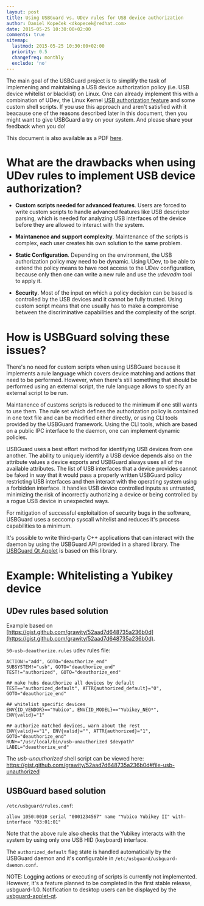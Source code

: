 ```yaml
---
layout: post
title: Using USBGuard vs. UDev rules for USB device authorization
author: Daniel Kopeček <dkopecek@redhat.com>
date: 2015-05-25 10:30:00+02:00
comments: true
sitemap:
  lastmod: 2015-05-25 10:30:00+02:00
  priority: 0.5
  changefreq: monthly
  exclude: 'no'
---
```


The main goal of the USBGuard project is to simplify the task of implemening and maintaining a USB device authorization policy (i.e. USB device whitelist or blacklist) on Linux. One can already implement this with a combination of UDev, the Linux Kernel [USB authorization feature](https://www.kernel.org/doc/Documentation/usb/authorization.txt) and some custom shell scripts. If you use this approach and aren't satisfied with it beacause one of the reasons described later in this document, then you might want to give USBGuard a try on your system. And please share your feedback when you do!

This document is also available as a PDF [here](https://github.com/dkopecek/usbguard/raw/master/doc/usbguard-vs-udev.pdf).

# What are the drawbacks when using UDev rules to implement USB device authorization?

* **Custom scripts needed for advanced features**.
  Users are forced to write custom scripts to handle advanced features like USB descriptor parsing, which is needed for analyzing USB interfaces of the device before they are allowed to interact with the system.

* **Maintanence and support complexity**.
  Maintenance of the scripts is complex, each user creates his own solution to the same problem.

* **Static Configuration**.
  Depending on the environment, the USB authorization policy may need to be dynamic. Using UDev, to be able to extend the policy means to have root access to the UDev configuration, because only then one can write a new rule and use the *udevadm* tool to apply it.

* **Security**.
  Most of the input on which a policy decision can be based is controlled by the USB devices and it cannot be fully trusted. Using custom script means that one usually has to make a compromise between the discriminative capabilities and the complexity of the script.

# How is USBGuard solving these issues?

There's no need for custom scripts when using USBGuard because it implements a rule language which covers device matching and actions that need to be performed. However, when there's still something that should be performed using an external script, the rule language allows to specify an external script to be run.

Maintanence of customs scripts is reduced to the minimum if one still wants to use them. The rule set which defines the authorization policy is contained in one text file and can be modified either directly, or using CLI tools provided by the USBGuard framework. Using the CLI tools, which are based on a public IPC interface to the daemon, one can implement dynamic policies.

USBGuard uses a best effort method for identifying USB devices from one another. The ability to uniquely identify a USB device depends also on the attribute values a device exports and USBGuard always uses all of the available attributes. The list of USB interfaces that a device provides cannot be faked in way that it would pass a properly written USBGuard policy restricting USB interfaces and then interact with the operating system using a forbidden interface. It handles USB device controlled inputs as untrusted, minimizing the risk of incorrectly authorizing a device or being controlled by a rogue USB device in unexpected ways.

For mitigation of successful exploitaition of security bugs in the software, USBGuard uses a seccomp syscall whitelist and reduces it's process capabilities to a minimum.

It's possible to write third-party C++ applications that can interact with the daemon by using the USBGuard API provided in a shared library. The [USBGuard Qt Applet](https://github.com/dkopecek/usbguard-applet-qt/) is based on this library.

# Example: Whitelisting a Yubikey device

## UDev rules based solution

Example based on [https://gist.github.com/grawity/52aad7d648735a236b0d](https://gist.github.com/grawity/52aad7d648735a236b0d).

`50-usb-deauthorize.rules` udev rules file:

~~~
ACTION!="add", GOTO="deauthorize_end"
SUBSYSTEM!="usb", GOTO="deauthorize_end"
TEST!="authorized", GOTO="deauthorize_end"

## make hubs deauthorize all devices by default
TEST=="authorized_default", ATTR{authorized_default}="0", GOTO="deauthorize_end"
 
## whitelist specific devices
ENV{ID_VENDOR}=="Yubico", ENV{ID_MODEL}=="Yubikey_NEO*", ENV{valid}="1"
 
## authorize matched devices, warn about the rest 
ENV{valid}=="1", ENV{valid}="", ATTR{authorized}="1", GOTO="deauthorize_end"
RUN+="/usr/local/bin/usb-unauthorized $devpath"
LABEL="deauthorize_end"
~~~

The *usb-unauthorized* shell script can be viewed here: https://gist.github.com/grawity/52aad7d648735a236b0d#file-usb-unauthorized

## USBGuard based solution

`/etc/usbguard/rules.conf`:

~~~
allow 1050:0010 serial "0001234567" name "Yubico Yubikey II" with-interface "03:01:01"
~~~

Note that the above rule also checks that the Yubikey interacts with the system by using only one USB HID (keyboard) interface.

The `authorized_default` flag state is handled automatically by the USBGuard daemon and it's configurable in `/etc/usbguard/usbguard-daemon.conf`.

NOTE: Logging actions or executing of scripts is currently not implemented. However, it's a feature planned to be completed in the first stable release, usbguard-1.0. Notification to desktop users can be displayed by the [usbguard-applet-qt](https://github.com/dkopecek/usbguard-applet-qt/).
